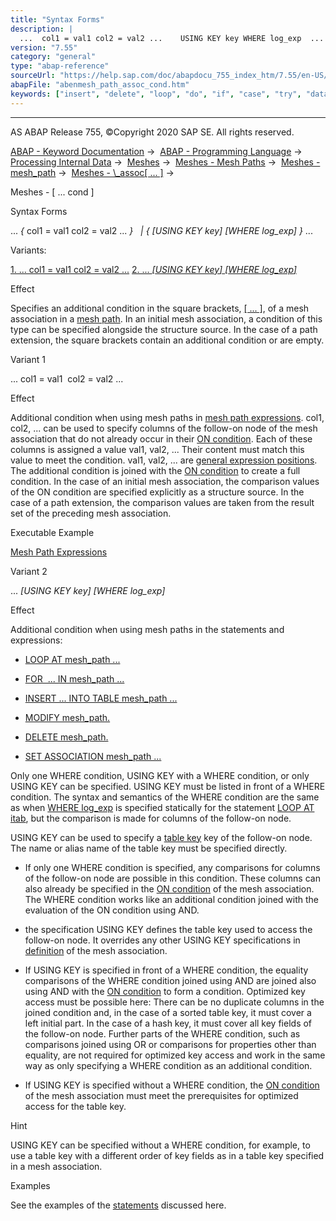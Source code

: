 ```yaml
---
title: "Syntax Forms"
description: |
  ...  col1 = val1 col2 = val2 ...    USING KEY key WHERE log_exp  ... Variants: 1. ... col1 = val1 col2 = val2 ...(#!ABAP_VARIANT_1@1@) 2. ... USING KEY key WHERE log_exp(#!ABAP_VARIANT_2@2@) Effect Specifies an additional condition in the square
version: "7.55"
category: "general"
type: "abap-reference"
sourceUrl: "https://help.sap.com/doc/abapdocu_755_index_htm/7.55/en-US/abenmesh_path_assoc_cond.htm"
abapFile: "abenmesh_path_assoc_cond.htm"
keywords: ["insert", "delete", "loop", "do", "if", "case", "try", "data", "types", "abenmesh", "path", "assoc", "cond"]
---
```


* * *

AS ABAP Release 755, ©Copyright 2020 SAP SE. All rights reserved.

[ABAP - Keyword Documentation](https://help.sap.com/doc/abapdocu_755_index_htm/7.55/en-US/abenabap.htm) →  [ABAP - Programming Language](https://help.sap.com/doc/abapdocu_755_index_htm/7.55/en-US/abenabap_reference.htm) →  [Processing Internal Data](https://help.sap.com/doc/abapdocu_755_index_htm/7.55/en-US/abenabap_data_working.htm) →  [Meshes](https://help.sap.com/doc/abapdocu_755_index_htm/7.55/en-US/abenabap_meshes.htm) →  [Meshes - Mesh Paths](https://help.sap.com/doc/abapdocu_755_index_htm/7.55/en-US/abenmesh_pathes.htm) →  [Meshes - mesh\_path](https://help.sap.com/doc/abapdocu_755_index_htm/7.55/en-US/abenmesh_path.htm) →  [Meshes - \\\_assoc\[ ... \]](https://help.sap.com/doc/abapdocu_755_index_htm/7.55/en-US/abenmesh_path_assoc.htm) → 

Meshes - \[ ... cond \]

Syntax Forms

... *{* col1 = val1 col2 = val2 ... *}*
  *|* *{* *\[*USING KEY key*\]* *\[*WHERE log\_exp*\]* *}* ...

Variants:

[1\. ... col1 = val1 col2 = val2 ...](#!ABAP_VARIANT_1@1@)
[2\. ... *\[*USING KEY key*\]* *\[*WHERE log\_exp*\]*](#!ABAP_VARIANT_2@2@)

Effect

Specifies an additional condition in the square brackets, [\[ ... \]](https://help.sap.com/doc/abapdocu_755_index_htm/7.55/en-US/abenmesh_path_assoc.htm), of a mesh association in a [mesh path](https://help.sap.com/doc/abapdocu_755_index_htm/7.55/en-US/abenmesh_path.htm). In an initial mesh association, a condition of this type can be specified alongside the structure source. In the case of a path extension, the square brackets contain an additional condition or are empty.

Variant 1

... col1 = val1  col2 = val2 ...

Effect

Additional condition when using mesh paths in [mesh path expressions](https://help.sap.com/doc/abapdocu_755_index_htm/7.55/en-US/abenmesh_path_expression.htm). col1, col2, ... can be used to specify columns of the follow-on node of the mesh association that do not already occur in their [ON condition](https://help.sap.com/doc/abapdocu_755_index_htm/7.55/en-US/abaptypes_mesh_association.htm). Each of these columns is assigned a value val1, val2, ... Their content must match this value to meet the condition. val1, val2, ... are [general expression positions](https://help.sap.com/doc/abapdocu_755_index_htm/7.55/en-US/abengeneral_expr_position_glosry.htm "Glossary Entry"). The additional condition is joined with the [ON condition](https://help.sap.com/doc/abapdocu_755_index_htm/7.55/en-US/abaptypes_mesh_association.htm) to create a full condition. In the case of an initial mesh association, the comparison values of the ON condition are specified explicitly as a structure source. In the case of a path extension, the comparison values are taken from the result set of the preceding mesh association.

Executable Example

[Mesh Path Expressions](https://help.sap.com/doc/abapdocu_755_index_htm/7.55/en-US/abenmesh_table_expressions_abexa.htm)

Variant 2

... *\[*USING KEY key*\]* *\[*WHERE log\_exp*\]*

Effect

Additional condition when using mesh paths in the statements and expressions:

-   [LOOP AT mesh\_path ...](https://help.sap.com/doc/abapdocu_755_index_htm/7.55/en-US/abenmesh_loop.htm)

-   [FOR  ... IN mesh\_path ...](https://help.sap.com/doc/abapdocu_755_index_htm/7.55/en-US/abenmesh_for.htm)

-   [INSERT ... INTO TABLE mesh\_path ...](https://help.sap.com/doc/abapdocu_755_index_htm/7.55/en-US/abenmesh_insert.htm)

-   [MODIFY mesh\_path.](https://help.sap.com/doc/abapdocu_755_index_htm/7.55/en-US/abenmesh_modify.htm)

-   [DELETE mesh\_path.](https://help.sap.com/doc/abapdocu_755_index_htm/7.55/en-US/abenmesh_delete.htm)

-   [SET ASSOCIATION mesh\_path ...](https://help.sap.com/doc/abapdocu_755_index_htm/7.55/en-US/abenmesh_set_association.htm)

Only one WHERE condition, USING KEY with a WHERE condition, or only USING KEY can be specified. USING KEY must be listed in front of a WHERE condition. The syntax and semantics of the WHERE condition are the same as when [WHERE log\_exp](https://help.sap.com/doc/abapdocu_755_index_htm/7.55/en-US/abaploop_at_itab_cond.htm) is specified statically for the statement [LOOP AT itab](https://help.sap.com/doc/abapdocu_755_index_htm/7.55/en-US/abaploop_at_itab.htm), but the comparison is made for columns of the follow-on node.

USING KEY can be used to specify a [table key](https://help.sap.com/doc/abapdocu_755_index_htm/7.55/en-US/abenitab_key.htm) key of the follow-on node. The name or alias name of the table key must be specified directly.

-   If only one WHERE condition is specified, any comparisons for columns of the follow-on node are possible in this condition. These columns can also already be specified in the [ON condition](https://help.sap.com/doc/abapdocu_755_index_htm/7.55/en-US/abaptypes_mesh_association.htm) of the mesh association. The WHERE condition works like an additional condition joined with the evaluation of the ON condition using AND.

-   the specification USING KEY defines the table key used to access the follow-on node. It overrides any other USING KEY specifications in [definition](https://help.sap.com/doc/abapdocu_755_index_htm/7.55/en-US/abaptypes_mesh_association.htm) of the mesh association.

-   If USING KEY is specified in front of a WHERE condition, the equality comparisons of the WHERE condition joined using AND are joined also using AND with the [ON condition](https://help.sap.com/doc/abapdocu_755_index_htm/7.55/en-US/abaptypes_mesh_association.htm) to form a condition. Optimized key access must be possible here: There can be no duplicate columns in the joined condition and, in the case of a sorted table key, it must cover a left initial part. In the case of a hash key, it must cover all key fields of the follow-on node. Further parts of the WHERE condition, such as comparisons joined using OR or comparisons for properties other than equality, are not required for optimized key access and work in the same way as only specifying a WHERE condition as an additional condition.

-   If USING KEY is specified without a WHERE condition, the [ON condition](https://help.sap.com/doc/abapdocu_755_index_htm/7.55/en-US/abaptypes_mesh_association.htm) of the mesh association must meet the prerequisites for optimized access for the table key.

Hint

USING KEY can be specified without a WHERE condition, for example, to use a table key with a different order of key fields as in a table key specified in a mesh association.

Examples

See the examples of the [statements](https://help.sap.com/doc/abapdocu_755_index_htm/7.55/en-US/abenmesh_path_usage.htm) discussed here.